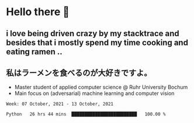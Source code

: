 # Hello there 👋

## i love being driven crazy by my stacktrace and besides that i mostly spend my time cooking and eating ramen ..
## 私はラーメンを食べるのが大好きですよ。

* Master student of applied computer science @ Ruhr University Bochum
* Main focus on (adversarial) machine learning and computer vision

<!--START_SECTION:waka-->
```text
Week: 07 October, 2021 - 13 October, 2021

Python   26 hrs 44 mins  █████████████████████████   100.00 % 
```
<!--END_SECTION:waka-->
